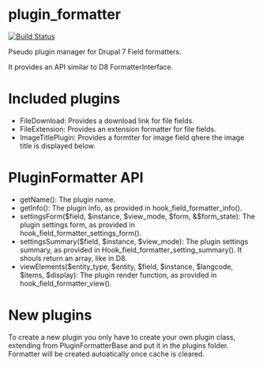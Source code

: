plugin_formatter
================

[![Build Status](https://travis-ci.org/plopesc/plugin_formatter.png)](https://travis-ci.org/plopesc/plugin_formatter)

Pseudo plugin manager for Drupal 7 Field formatters.

It provides an API similar to D8 FormatterInterface.

Included plugins
================
* FileDownload: Provides a download link for file fields.
* FileExtension: Provides an extension formatter for file fields.
* ImageTitlePlugin: Provides a formtter for image field qhere the image title is displayed below.


PluginFormatter API
===================

* getName(): The plugin name.
* getInfo(): The plugin info, as provided in hook_field_formatter_info().
* settingsForm($field, $instance, $view_mode, $form, &$form_state): The plugin settings form, as provided in hook_field_formatter_settings_form().
* settingsSummary($field, $instance, $view_mode): The plugin settings summary, as provided in Hook_field_formatter_setting_summary(). It shouls return an array, like in D8.
* viewElements($entity_type, $entity, $field, $instance, $langcode, $items, $display): The plugin render function, as provided in hook_field_formatter_view().

New plugins
===========
To create a new plugin you only have to create your own plugin class, extending from PluginFormatterBase and put it in the plugins folder. Formatter will be created autoatically once cache is cleared.
